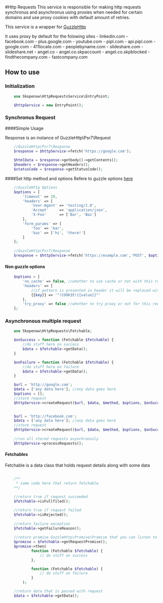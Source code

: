#Http Requests
This service is responsible for making http requests synchronus and asynchronus using proxies when needed for certain domains and use proxy cookies with default amount of retries.

This service is a wrapper for [GuzzleHttp](http://docs.guzzlephp.org/en/stable/index.html)

It uses proxy by default for the folowing sites
    - linkedin.com
    - facebook.com
    - plus.google.com
    - youtube.com
    - pipl.com
    - api.pipl.com
    - google.com
    - 411locate.com
    - peoplebyname.com
    - slideshare.com
    - slideshare.net
    - angel.co
    - angel.co.skpaccount
    - angel.co.skpblocked
    - findthecompany.com
    - fastcompany.com

## How to use

### Initialization
```php
    use Skopenow\HttpRequestsService\EntryPoint;

    $httpService = new EntryPoint();
```

### Synchronus Request

####Simple Usage

Response is an instance of GuzzleHttp\Psr7\Request
```php
    //GuzzleHttp\Psr7\Response
    $response = $httpService->fetch('https://google.com');
    
    $htmlData = $response->getbody()->getContents();
    $headers = $response->getHeaders();
    $statusCode = $response->getStatusCode();
```

####Set http method and options
Refere to guzzle options [here](http://docs.guzzlephp.org/en/stable/request-options.html)
```php
    //GuzzleHttp Options
    $options = [
        'timeout' => 10,
        'headers' => [
            'User-Agent' => 'testing/1.0',
            'Accept'     => 'application/json',
            'X-Foo'      => ['Bar', 'Baz']
        ],
        'form_params' => [
            'foo' => 'bar',
            'baz' => ['hi', 'there!']
        ]
    ];
    
    //GuzzleHttp\Psr7\Response
    $response = $httpService->fetch('https://example.com','POST', $options);
```

#### Non guzzle options
```php
    $options = [
        'no_cache' => false, //whether to use cache or not with this request
        'headers' => [
            //if pattern is presented in header it will be replaced with cookie with key presented with pattern 
            {{key}} => '^!COOKIE!{{value}}^' 
        ],
        'try_proxy' => false //whether to try proxy or not for this request
    ];
```

### Asynchronous multiple request
```php
    use Skopenow\HttpRequests\Fetchable;

    $onSuccess = function (Fetchable $fetchable) {
        //do stuff here on success
        $data = $fetchable->getData();
    }

    $onFailure = function (Fetchable $fetchable) {
        //do stuff here on failure
        $data = $fetchable->getData();
    }

    $url = 'http://google.com';
    $data = ['any data here']; //any data goes here
    $options = [];
    //store request
    $httpService->createRequest($url, $data, $method, $options, $onSuccess, $onFailure);
    

    $url = 'http://facebook.com';
    $data = ['any data here']; //any data goes here
    //store request
    $httpService->createRequest($url, $data, $method, $options, $onSuccess, $onFailure);
    
    //run all stored requests asynchronusly
    $httpService->processRequests();
```

#### Fetchables
Fetchable is a data class that holds request details along with some data

```php
    
    /**
     * some code here that return fetchable
    **/
    
    //return true if request succeeded
    $fetchable->isFullfiled();

    //return true if request failed
    $fetchable->isRejected();
    
    //return failure exception
    $fetchable->getFailureReason();
    
    //return promise GuzzleHttp\Promise\Promise that you can listen to
    $promise = $fetchable->getRequestPromise();
    $promise->then(
            function (Fetchable $fetchable) {
                // do stuff on success
            },

            function (Fetchable $fetchable) {
                // do stuff on failure
            }
        );

    //return data that is passed with request
    $data = $fetchable->getData();
    
```


